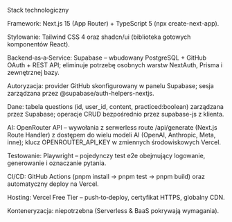 Stack technologiczny

Framework: Next.js 15 (App Router) + TypeScript 5 (npx create-next-app).

Stylowanie: Tailwind CSS 4 oraz shadcn/ui (biblioteka gotowych komponentów React).

Backend‑as‑a‑Service: Supabase – wbudowany PostgreSQL + GitHub OAuth + REST API; eliminuje potrzebę osobnych warstw NextAuth, Prisma i zewnętrznej bazy.

Autoryzacja: provider GitHub skonfigurowany w panelu Supabase; sesja zarządzana przez @supabase/auth-helpers-nextjs.

Dane: tabela questions (id, user_id, content, practiced:boolean) zarządzana przez Supabase; operacje CRUD bezpośrednio przez supabase-js z klienta.

AI: OpenRouter API – wywołania z serwerless route /api/generate (Next.js Route Handler) z dostępem do wielu modeli AI (OpenAI, Anthropic, Meta, inne); klucz OPENROUTER_API_KEY w zmiennych środowiskowych Vercel.

Testowanie: Playwright – pojedynczy test e2e obejmujący logowanie, generowanie i oznaczanie pytania.

CI/CD: GitHub Actions (pnpm install → pnpm test → pnpm build) oraz automatyczny deploy na Vercel.

Hosting: Vercel Free Tier – push‑to‑deploy, certyfikat HTTPS, globalny CDN.

Konteneryzacja: niepotrzebna (Serverless & BaaS pokrywają wymagania).

